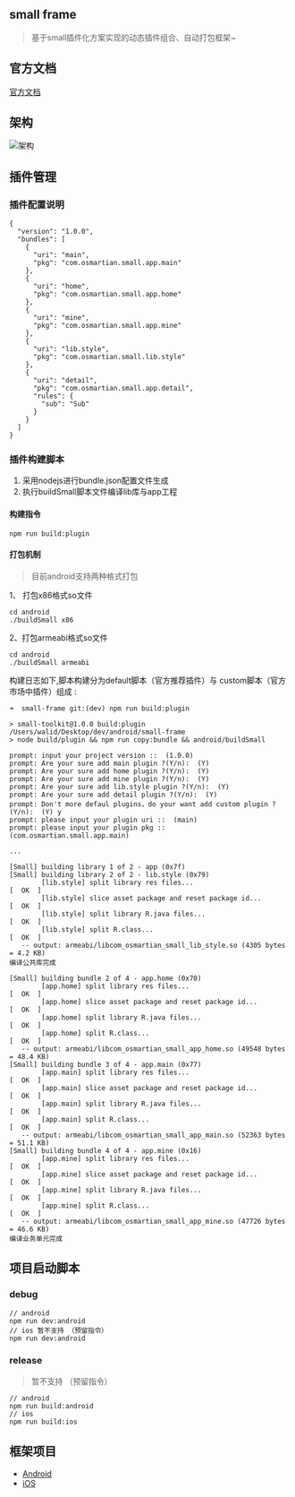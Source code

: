## small frame

> 基于small插件化方案实现的动态插件组合、自动打包框架~ 

## 官方文档

[官方文档](http://code.wequick.net/Small/cn/home)

## 架构

![架构](https://camo.githubusercontent.com/798b51f0fb90a0ece76381cb807e19fafe930bd6/687474703a2f2f636f64652e7765717569636b2e6e65742f6173736574732f696d616765732f736d616c6c2d6172636869746563747572652e706e67)

## 插件管理

### 插件配置说明

```
{
  "version": "1.0.0",
  "bundles": [
    {
      "uri": "main",
      "pkg": "com.osmartian.small.app.main"
    },
    {
      "uri": "home",
      "pkg": "com.osmartian.small.app.home"
    },
    {
      "uri": "mine",
      "pkg": "com.osmartian.small.app.mine"
    },
    {
      "uri": "lib.style",
      "pkg": "com.osmartian.small.lib.style"
    },
    {
      "uri": "detail",
      "pkg": "com.osmartian.small.app.detail",
      "rules": {
        "sub": "Sub"
      }
    }
  ]
}
```

### 插件构建脚本

1. 采用nodejs进行bundle.json配置文件生成
2. 执行buildSmall脚本文件编译lib库与app工程

#### 构建指令

```
npm run build:plugin
```

#### 打包机制

> 目前android支持两种格式打包

1、 打包x86格式so文件

```
cd android
./buildSmall x86
```

2、打包armeabi格式so文件

```
cd android
./buildSmall armeabi
```

构建日志如下,脚本构建分为default脚本（官方推荐插件）与 custom脚本（官方市场中插件）组成 :


```
➜  small-frame git:(dev) npm run build:plugin

> small-toolkit@1.0.0 build:plugin /Users/walid/Desktop/dev/android/small-frame
> node build/plugin && npm run copy:bundle && android/buildSmall

prompt: input your project version ::  (1.0.0)
prompt: Are your sure add main plugin ?(Y/n):  (Y)
prompt: Are your sure add home plugin ?(Y/n):  (Y)
prompt: Are your sure add mine plugin ?(Y/n):  (Y)
prompt: Are your sure add lib.style plugin ?(Y/n):  (Y)
prompt: Are your sure add detail plugin ?(Y/n):  (Y)
prompt: Don't more defaul plugins，do your want add custom plugin ?(Y/n):  (Y) y
prompt: please input your plugin uri ::  (main)
prompt: please input your plugin pkg ::  (com.osmartian.small.app.main)

...

[Small] building library 1 of 2 - app (0x7f)
[Small] building library 2 of 2 - lib.style (0x79)
        [lib.style] split library res files...                          [  OK  ]
        [lib.style] slice asset package and reset package id...         [  OK  ]
        [lib.style] split library R.java files...                       [  OK  ]
        [lib.style] split R.class...                                    [  OK  ]
   -- output: armeabi/libcom_osmartian_small_lib_style.so (4305 bytes = 4.2 KB)
编译公共库完成

[Small] building bundle 2 of 4 - app.home (0x70)
        [app.home] split library res files...                           [  OK  ]
        [app.home] slice asset package and reset package id...          [  OK  ]
        [app.home] split library R.java files...                        [  OK  ]
        [app.home] split R.class...                                     [  OK  ]
   -- output: armeabi/libcom_osmartian_small_app_home.so (49548 bytes = 48.4 KB)
[Small] building bundle 3 of 4 - app.main (0x77)
        [app.main] split library res files...                           [  OK  ]
        [app.main] slice asset package and reset package id...          [  OK  ]
        [app.main] split library R.java files...                        [  OK  ]
        [app.main] split R.class...                                     [  OK  ]
   -- output: armeabi/libcom_osmartian_small_app_main.so (52363 bytes = 51.1 KB)
[Small] building bundle 4 of 4 - app.mine (0x16)
        [app.mine] split library res files...                           [  OK  ]
        [app.mine] slice asset package and reset package id...          [  OK  ]
        [app.mine] split library R.java files...                        [  OK  ]
        [app.mine] split R.class...                                     [  OK  ]
   -- output: armeabi/libcom_osmartian_small_app_mine.so (47726 bytes = 46.6 KB)
编译业务单元完成

```


## 项目启动脚本

### debug

```
// android
npm run dev:android
// ios 暂不支持 （预留指令）
npm run dev:android
```


### release

> 暂不支持 （预留指令）

```
// android
npm run build:android
// ios
npm run build:ios
```

## 框架项目

* [Android](https://github.com/OsMartian/small-frame/tree/dev/android)
* [iOS](https://github.com/OsMartian/small-frame/tree/dev/ios)